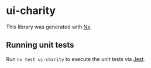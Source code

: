# ui-charity

This library was generated with [Nx](https://nx.dev).

## Running unit tests

Run `nx test ui-charity` to execute the unit tests via [Jest](https://jestjs.io).
